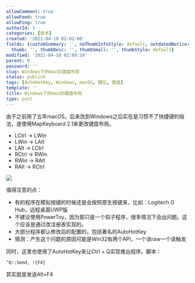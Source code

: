 ```yaml
---
allowComment: true
allowFeed: true
allowPing: true
authorId: 1
categories: [技术]
created: '2021-04-10 02:02:00'
fields: {customSummary: '', noThumbInfoStyle: default, outdatedNotice: 'no', reprint: standard,
  thumb: '', thumbDesc: '', thumbSmall: '', thumbStyle: default}
modified: '2021-04-10 02:09:10'
parent: 0
password: ''
slug: Windows下的macOS键盘布局
status: publish
tags: [AutoHotKey, Windows, macOS, 键位, 键盘]
template: ''
title: Windows下的macOS键盘布局
type: post
---
```

由于之前用了五年macOS，后来改到Windows之后实在是习惯不了快捷键的指法，遂使用MapKeyboard 2.1来更改键盘布局。

- LCtrl -> LWin
- LWin -> LAlt
- LAlt -> LCtrl
- RCtrl -> RWin
- RWin -> RAlt
- RAlt -> RCtrl

![](https://cdn.jsdelivr.net/gh/JeffersonQin/blog-asset@latest/usr/picgo/20210410020428.png)

值得注意的点：
- 有的程序在模拟按键的时候还是会按照原生按键来，比如：Logitech G Hub，远程桌面UWP版
- 不建议使用PowerToy，因为那只是一个钩子程序，很多情况下会出问题。这个应该是通过改注册表实现的。
- 大部分程序都认修改后的配置的，包括著名的AutoHotKey
- 猜测：产生这个问题的原因可能是Win32有两个API，一个读raw一个读触发

同时，这里也使用了AutoHotKey来让Ctrl + Q实现推出程序。脚本：
```
^Q::Send, !{F4}
```
其实就是发送Alt+F4